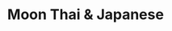 ---
layout: place
title: "Moon Thai & Japanese"
permalink: /florida/royal-palm-beach/moon-thai-japanese.html
stateAbbr: FL
stateName: Florida
cityName: Royal Palm Beach
seo:
  name: "Moon Thai & Japanese"
  type: Restaurant
  links: null
description: "Looking for sushi in Royal Palm Beach, Florida? Check out Moon Thai & Japanese for a delightful Japanese dining experience. Enjoy a variety of sushi and othe..."
place_id: ChIJifgqWg8v2YgR7DiIFKb_qfY
photos:
  - name: >-
      places/ChIJifgqWg8v2YgR7DiIFKb_qfY/photos/AeeoHcJkC0gEn9vhVgdytN_3mZThUTXI2I-aQCnQw9eupB9tOqoJ2O1V6r2R55HGiUYqqEMTwGchvZFRieimGxiCIm0vuy1J5XUQb601GsSdvR82cPhLI3N2ZSCyzrFUsw0sNgXg2MOJVbKsWgLzmhsM8URmj7gQxFbtPbEHAMrOai2AGOMy1pC2bE5ENmhT8FT238twQtvAmbKmiljgVdIcem7LYqJrxOrghH_yUsAEOCuM2_mfdjE7xIrmKwE2MFMKqo4Pcn1Us_kjVWy3IQ0Op7r-WRABv0GBdBzEKP108zjNuA
    widthPx: 1064
    heightPx: 598
    authorAttributions:
      - displayName: Moon Thai & Japanese
        uri: https://maps.google.com/maps/contrib/109189976221652248939
        photoUri: >-
          https://lh3.googleusercontent.com/a-/ALV-UjVV5gzOwD5PYJ2fTvl5nxC0b8STz0dEXZFjD88YvEc9_IoL0umg=s100-p-k-no-mo
    flagContentUri: >-
      https://www.google.com/local/imagery/report/?cb_client=maps_api_places.places_api&image_key=!1e10!2sAF1QipOpAXZETJLE7Z-wb3wXkHERgxMZMptxodPh75yN&hl=en-US
    googleMapsUri: >-
      https://www.google.com/maps/place//data=!3m4!1e2!3m2!1sAF1QipOpAXZETJLE7Z-wb3wXkHERgxMZMptxodPh75yN!2e10!4m2!3m1!1s0x88d92f0f5a2af889:0xf6a9ffa6148838ec
  - name: >-
      places/ChIJifgqWg8v2YgR7DiIFKb_qfY/photos/AeeoHcItG4xtKa84QtkbbNvA2ofU8dBI-pyT0xE7TGZL2ThUv-_pghlR8ZOzw9UQXWwf-cMuI2fCdPICpHcCbpCyBJH90iXfU55p8R66IFqurml8DsSxiJ1jC8lYHKSjwGH-gOZsKPXspsZR3v3Igj6rd41wradTmR579VWq-4Ysf_ZZ63dexoH28gxM2Gyc42cmFsTDjYjNqTbACiKFIasvyKQKqrW3OuqsDNIEyThz-cpS2tuuhc4MRraD7haIF3OuCL3tOOvGw-5aEyNSgr8tecs2x4pOhSANWVahgQuq2yjukX6Q01a2z5hHM9CrSvLjnLEF59hNvM_Ad4mWAkxFO1oignc53z5XwaHZdGHSCnQ7ikCyD6NGBqNJezYQdVLi7WWjve6xz_9wQpVktKvqcIZgBwQUIa6UrV4XauhzA3eaXJPLisud0Zz8ix89Uw
    widthPx: 2560
    heightPx: 1920
    authorAttributions:
      - displayName: Bradley Forrester
        uri: https://maps.google.com/maps/contrib/115897896786775193963
        photoUri: >-
          https://lh3.googleusercontent.com/a/ACg8ocKA1WXzFwxJMIE9seNb0DucLuS9Cny2z88mW7UJpJXCFsHdGw=s100-p-k-no-mo
    flagContentUri: >-
      https://www.google.com/local/imagery/report/?cb_client=maps_api_places.places_api&image_key=!1e10!2sCIABIhADydERai_kMGfXOpQACvvs&hl=en-US
    googleMapsUri: >-
      https://www.google.com/maps/place//data=!3m4!1e2!3m2!1sCIABIhADydERai_kMGfXOpQACvvs!2e10!4m2!3m1!1s0x88d92f0f5a2af889:0xf6a9ffa6148838ec
  - name: >-
      places/ChIJifgqWg8v2YgR7DiIFKb_qfY/photos/AeeoHcIIwRjEDyg_O-8RaTCU7Ny01JZAD38CEAzg67vjJI42Z4agpi9TsP5d4h9sam8ukOAi8xXMlwj9TCz8PnFvWVb-odjLxqOH2-o5PevzBoJqnEkGkihBpcSVqECXvSM9BWc9r-_6DoPN2cYYppHWsjhsLL2T-9lGOIKyiGS6mCpJj1_fv8lHeyTpYwObFBY68j4C1o5VB2u0EExz3h7jKUUYijhBlL9mV8OpCqyWg7CM-gYAlbPPMBZU9ADQzm50y4znRz1PJC1PqMnhY1hrMdasHfz-18YgWAg99abXM18NMA
    widthPx: 819
    heightPx: 547
    authorAttributions:
      - displayName: Moon Thai & Japanese
        uri: https://maps.google.com/maps/contrib/109189976221652248939
        photoUri: >-
          https://lh3.googleusercontent.com/a-/ALV-UjVV5gzOwD5PYJ2fTvl5nxC0b8STz0dEXZFjD88YvEc9_IoL0umg=s100-p-k-no-mo
    flagContentUri: >-
      https://www.google.com/local/imagery/report/?cb_client=maps_api_places.places_api&image_key=!1e10!2sAF1QipMO8OJUtaL5ygnB7A0cDjxQvlr7ClFP0CWjkdg0&hl=en-US
    googleMapsUri: >-
      https://www.google.com/maps/place//data=!3m4!1e2!3m2!1sAF1QipMO8OJUtaL5ygnB7A0cDjxQvlr7ClFP0CWjkdg0!2e10!4m2!3m1!1s0x88d92f0f5a2af889:0xf6a9ffa6148838ec
  - name: >-
      places/ChIJifgqWg8v2YgR7DiIFKb_qfY/photos/AeeoHcJUqIs-kYfq0m_Tv21rZEYsnJDh_n2rUtF69PJ_XVPNqQ8SSzwPSMQ1kfcpLFpds10o9u1vVvRyyvVnEfDDagiNV0cdQVfjaEmZyXrM2N6AbgrDZQrvlDOGEpxdZwJ9hMp-Dt7oBb9QR7oEntH76BSBopkq2SExBOJVRUIYxZhf8r7DnZSvfX6R3qv5FQd4XhWQvNEvaNTmwOCFvnqEVAln6rjM9e5hP_47Lkk2FFbSjMsDKlhEM7Y2sXKMV0d5-Wsa2rr-9kObTINMJKBYUeOUazcJsHdXfH2CJJwk11xLDg
    widthPx: 1200
    heightPx: 544
    authorAttributions:
      - displayName: Moon Thai & Japanese
        uri: https://maps.google.com/maps/contrib/109189976221652248939
        photoUri: >-
          https://lh3.googleusercontent.com/a-/ALV-UjVV5gzOwD5PYJ2fTvl5nxC0b8STz0dEXZFjD88YvEc9_IoL0umg=s100-p-k-no-mo
    flagContentUri: >-
      https://www.google.com/local/imagery/report/?cb_client=maps_api_places.places_api&image_key=!1e10!2sAF1QipNx02onb7g8S7QFUsf9vrNfJjRwJCWVZfvIQR-4&hl=en-US
    googleMapsUri: >-
      https://www.google.com/maps/place//data=!3m4!1e2!3m2!1sAF1QipNx02onb7g8S7QFUsf9vrNfJjRwJCWVZfvIQR-4!2e10!4m2!3m1!1s0x88d92f0f5a2af889:0xf6a9ffa6148838ec
  - name: >-
      places/ChIJifgqWg8v2YgR7DiIFKb_qfY/photos/AeeoHcJZVmMExPNw75lyeFjwxxh7bMKlUEm_FI1y-7KrYHIAlwZpPKh21fXee5qNkJI14eYBeeMRiuKyo35OvdaX32N1j8Zu3XABCp2H3y39SNOFB-N37sFHUjXkvBBzDAx-NDZhAs4hR1yZqkRkBq3vKF27wvSOXsJc55A_EC4pH7V-Xr6FHEvtaANFrUQGYRhyIY_e-2x7JQLBi1rP3yzM3fEEM5nwc4hCR5sAhGPllznY91mbt2GSCGkiz02sjZOcexvETllg2v5zwe0uDkm2lMKrnSSMJjGX768-_IloEn4hcH_XzoE11MHCTv8d_jxYZSwDDJIGKhIwYQSBR6ReUkOZ5Ij919OrKMa-uEh27yiy6vbwihGyToEQQnlbhMKW0Y_Kp-aIo5_sEsBfJQ1hPU6AEBQc8om17oQDgQMyVPHhBmqS
    widthPx: 3024
    heightPx: 4032
    authorAttributions:
      - displayName: jenny chamudis
        uri: https://maps.google.com/maps/contrib/101274712412155568907
        photoUri: >-
          https://lh3.googleusercontent.com/a-/ALV-UjVTr-qJjai7IbRq4_OiF1N2kTJ3JxTP0G8XF3TaBxbYBmkP26hT=s100-p-k-no-mo
    flagContentUri: >-
      https://www.google.com/local/imagery/report/?cb_client=maps_api_places.places_api&image_key=!1e10!2sCIHM0ogKEICAgIDJpO64sQE&hl=en-US
    googleMapsUri: >-
      https://www.google.com/maps/place//data=!3m4!1e2!3m2!1sCIHM0ogKEICAgIDJpO64sQE!2e10!4m2!3m1!1s0x88d92f0f5a2af889:0xf6a9ffa6148838ec
  - name: >-
      places/ChIJifgqWg8v2YgR7DiIFKb_qfY/photos/AeeoHcJooTQLg9WyY-jxUzqf_UamnEjGHkWu8ZHTeqasXEHxZAHSXaFZ4t86aWCbJlJLzM1YHBTTuUW_Ii4F89KHIYL7OtsXvZDsEp8jqoNx20P2wc1bpaGPiAxhL7bZsISWxX2DnJJXUp8ZpMFTO53WVl7qalGbTHGC6WPPPZmfXsPLu28PJkvg43PcMWoD2K9rS6nGEf8EZdGSS7lqdJjFZg4IT_93c46rTI0DgHb8st1-G-fVyaqoGoJzXpNyUF4AMbbWVmPcpquWB2skwtREGseWbzMUkntaoN4e6IRd46-mgVpyA_RKIp1Qul9MY3VTB3LSUp3k8CN27UFkKbDTJ1XeXfipLWBsqgiwuCd2TGx50DPS7frIviIqu1A61DLn79odkWeK6_yF0c83pcbfJk1NfkJ_3P4cSkXKbmzk5yo9PQ
    widthPx: 3024
    heightPx: 4032
    authorAttributions:
      - displayName: Adam Berliner
        uri: https://maps.google.com/maps/contrib/112558791744162922793
        photoUri: >-
          https://lh3.googleusercontent.com/a-/ALV-UjUwCq6kSD-gitO4vmEQIgc23vIyOeeDm4CE2EWNjhqQ3ece6n8mIQ=s100-p-k-no-mo
    flagContentUri: >-
      https://www.google.com/local/imagery/report/?cb_client=maps_api_places.places_api&image_key=!1e10!2sCIHM0ogKEICAgMCgzIPzRQ&hl=en-US
    googleMapsUri: >-
      https://www.google.com/maps/place//data=!3m4!1e2!3m2!1sCIHM0ogKEICAgMCgzIPzRQ!2e10!4m2!3m1!1s0x88d92f0f5a2af889:0xf6a9ffa6148838ec
  - name: >-
      places/ChIJifgqWg8v2YgR7DiIFKb_qfY/photos/AeeoHcLaif5VcWZ8tMs555_sOtzmSDCq3NdBNDZBnX9Ii_6iUb379DQndtC5N0_8geWVjAhbxiAh1RPjoO37408-hAirIMMyZZJfLJQzrqoh3hp94KdCcf-_lPqohxa4jQF7g_IqbcGd8q0xEy3HyTYxDQhsYpDUGMF2adpAQeXjUvt0x0w__AWiFoUGLjIh4E0QzoPmrv0OUaTGPejMeItz34ofOyi7QEKJ2ODSbRfoYIP9yTXq3PkZpW3AtZYBBPZNnUl9KJb9JGa1TsWIlerAJeRqjtKbTJi7kTgVamiC8JdhLilHRzTX_HgMMmwNIFtJjFcpteBqwFF4vUxCVNtqZrEFY3ak6zQ22PQfqBclUvRyDK1Y_8siH03EeGLJLEtJRU6pEmyMj1GO0J23wGIo510CaSv_8V0PZyFPIZF5yXgCYldvv4St1rOJyZvHJB_p
    widthPx: 4000
    heightPx: 3000
    authorAttributions:
      - displayName: PETER MARTINS
        uri: https://maps.google.com/maps/contrib/109132866990856515074
        photoUri: >-
          https://lh3.googleusercontent.com/a/ACg8ocKt-V7EhUxnDc7ZE6UR60DpnaPjDVXOAxY4uYUHGzEIIndzZPQo=s100-p-k-no-mo
    flagContentUri: >-
      https://www.google.com/local/imagery/report/?cb_client=maps_api_places.places_api&image_key=!1e10!2sCIABIhADycTjFQGfIGfS-AUACdIT&hl=en-US
    googleMapsUri: >-
      https://www.google.com/maps/place//data=!3m4!1e2!3m2!1sCIABIhADycTjFQGfIGfS-AUACdIT!2e10!4m2!3m1!1s0x88d92f0f5a2af889:0xf6a9ffa6148838ec
  - name: >-
      places/ChIJifgqWg8v2YgR7DiIFKb_qfY/photos/AeeoHcLIkOXDcJ-Sq16xb_JOqavCcRgdY065ng-nzlVc21CbYjvuZUKexCJYWBFH8Y1SArP4gP5TmlI0W7ylfe9nJg4709L22pxVxe8Qdk9W_aPj5ZecvQsetIQRzgEPKysEBUW0zj18YF9Dz9fOYBJGOkodcyicBdswB5xuSqSfeUXbilEVpNQGbyu0bWlZ9cdcF6JbGuqnDGDbECYhHaQpmtC01TkCVXlp91ItrxzfTJVa9plj_XfGJHsHPnF9-brOC4MrH_w34_szI8hZ1tqC27gpZJuykYhQDI5d87Nz8i2FeyPj0k6kQVdWPiuR5Aj46Ofd_TcOWEd0DFQbUl5QP8zEDFTHS-aWa3e2G-Bm2LB-gIpbOyrdSriLeTiv2jFoXKZuJEz4FyyVZU_zkI3Zhm744Q2_WYE3E9BnVXyyUzYoR2Iv
    widthPx: 3000
    heightPx: 4000
    authorAttributions:
      - displayName: Deadeye
        uri: https://maps.google.com/maps/contrib/111767310417157273632
        photoUri: >-
          https://lh3.googleusercontent.com/a-/ALV-UjWs_tO664LevQHf6VooV6_lxeqvdazOxuRCqkPakCBvLKFQ7_yn-A=s100-p-k-no-mo
    flagContentUri: >-
      https://www.google.com/local/imagery/report/?cb_client=maps_api_places.places_api&image_key=!1e10!2sCIHM0ogKEICAgIDvnOuL9AE&hl=en-US
    googleMapsUri: >-
      https://www.google.com/maps/place//data=!3m4!1e2!3m2!1sCIHM0ogKEICAgIDvnOuL9AE!2e10!4m2!3m1!1s0x88d92f0f5a2af889:0xf6a9ffa6148838ec
  - name: >-
      places/ChIJifgqWg8v2YgR7DiIFKb_qfY/photos/AeeoHcLdxeCmjPqcZt4zHdkYCMRErfI21W9M8Anm3-vwDan-qgVktcb9PYjO9OjvFXY9j_L3UWTSw42tIC_qVBrEYM0m-jn8zG24ajAY3EyLQ82dQtcFeoDfLeNZrRj0vSUpTSqyz8FG3TBMOiCve4xvr8FvgR5JCCIZtkGxiKZBCur3xrIdZybgak6tIwFDIw8VG6u5SrSlMp_QiKdeOcvyLmSWBbYWGXhIEeARDf3n-QDaJJ6hZIRl9AuACsLDxMMNhxnCf3IhLgAA6rEsX2eR-Z2AFFd0OYydzj1jjQ-GfxrWFf-4s0CK_16J9QZHv0Yv36-GSk6eJlC2BBvwkVBT3xfdewr6P-ObVqxdE-tQvLfNgjuZa0j0uQcZO6ED7twBn-5ab2sjrwEyhd5ARvLtWU_CiKcFlBkRSrtalWktZm5C1wxy
    widthPx: 4032
    heightPx: 3024
    authorAttributions:
      - displayName: Nguyen Dorithy
        uri: https://maps.google.com/maps/contrib/102982054137260384992
        photoUri: >-
          https://lh3.googleusercontent.com/a-/ALV-UjV8TAOUj4U7Zc8D0qwVGH68NfWD6kySLNvQc0vjx49RcVjRfB1d=s100-p-k-no-mo
    flagContentUri: >-
      https://www.google.com/local/imagery/report/?cb_client=maps_api_places.places_api&image_key=!1e10!2sCIHM0ogKEICAgIDelLDX1AE&hl=en-US
    googleMapsUri: >-
      https://www.google.com/maps/place//data=!3m4!1e2!3m2!1sCIHM0ogKEICAgIDelLDX1AE!2e10!4m2!3m1!1s0x88d92f0f5a2af889:0xf6a9ffa6148838ec
  - name: >-
      places/ChIJifgqWg8v2YgR7DiIFKb_qfY/photos/AeeoHcLKuDg6mUNbb5aMmLU917yJiLTDbGfNWdXbZEjHz6f-YrXSKJRuZ2MkBwrFawQSVOgKtD_NDl-5i_ZRIT92vR_-0mopy_9L-rcUN5yVwz_jLcPppfa7RrYG2zvE62WhDS5OPeEI8PPw3BoLpLWYQ91hoagSsSpNU60bndI_5JRx3RnbcOlWW5FnVp21whobS36Amyde0ZuSshTq7Y3OKshhQo8SsbFR8wD_yEeCBu_t-5ylnX4PVbjWnse65KrcqjIjM-P1XxM7ALsfMJB0qknglMkn6RKD525-VCcVsp8HRWRutKOff1Bq4HF9wLBZZOb9BKQ44DkZZGzKhqIBlIl6X8l3eTkj54US-zCDgVO0qDn8mKzT45Bb9sC-5mSxwX0zzS8fjo5zwPsobYjL0VOf6whzIcoGLQFHeamIyItMXA
    widthPx: 3024
    heightPx: 4032
    authorAttributions:
      - displayName: Erica Nicole Moses
        uri: https://maps.google.com/maps/contrib/101701946962742523328
        photoUri: >-
          https://lh3.googleusercontent.com/a-/ALV-UjVzloRkyU0No7CyGLoQsPMBTtVGKs39vIAFwnRNKo_w2I0d2_Ug=s100-p-k-no-mo
    flagContentUri: >-
      https://www.google.com/local/imagery/report/?cb_client=maps_api_places.places_api&image_key=!1e10!2sCIHM0ogKEICAgIDyybyEeg&hl=en-US
    googleMapsUri: >-
      https://www.google.com/maps/place//data=!3m4!1e2!3m2!1sCIHM0ogKEICAgIDyybyEeg!2e10!4m2!3m1!1s0x88d92f0f5a2af889:0xf6a9ffa6148838ec
address: '11071 Southern Blvd #100, Royal Palm Beach, FL 33411, USA'
street: '11071 Southern Blvd #100'
city: Royal Palm Beach
state: FL
zip: '33411'
country: USA
neighborhood: null
latitude: '26.682247'
longitude: '-80.225469'
accessibility_options:
  wheelchairAccessibleParking: true
  wheelchairAccessibleEntrance: true
  wheelchairAccessibleRestroom: true
  wheelchairAccessibleSeating: true
business_status: OPERATIONAL
name: Moon Thai & Japanese
google_maps_links:
  directionsUri: >-
    https://www.google.com/maps/dir//''/data=!4m7!4m6!1m1!4e2!1m2!1m1!1s0x88d92f0f5a2af889:0xf6a9ffa6148838ec!3e0
  placeUri: https://maps.google.com/?cid=17774018493168498924
  writeAReviewUri: >-
    https://www.google.com/maps/place//data=!4m3!3m2!1s0x88d92f0f5a2af889:0xf6a9ffa6148838ec!12e1
  reviewsUri: >-
    https://www.google.com/maps/place//data=!4m4!3m3!1s0x88d92f0f5a2af889:0xf6a9ffa6148838ec!9m1!1b1
  photosUri: >-
    https://www.google.com/maps/place//data=!4m3!3m2!1s0x88d92f0f5a2af889:0xf6a9ffa6148838ec!10e5
primary_type: Thai Restaurant
opening_hours:
  regular: null
  current: null
secondary_opening_hours:
  regular:
    weekdayDescriptions: null
    type: null
  current:
    weekdayDescriptions: null
    type: null
phone: null
price_level: null
price_range: null
rating: null
rating_count: 0
website: null
reviews: null
parking_options: null
payment_options: null
allow_dogs: null
curbside_pickup: null
delivery: null
dine_in: null
good_for_children: null
good_for_groups: null
good_for_sports: null
live_music: null
menu_for_children: null
outdoor_seating: null
reservable: null
restroom: null
serves_beer: null
serves_breakfast: null
serves_brunch: null
serves_cocktails: null
serves_coffee: null
serves_dinner: null
serves_dessert: null
serves_lunch: null
serves_vegetarian_food: null
serves_wine: null
takeout: null
summary: null

---
